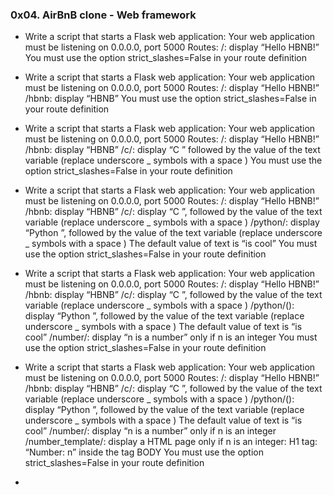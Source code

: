 ### 0x04. AirBnB clone - Web framework

- Write a script that starts a Flask web application:
  Your web application must be listening on 0.0.0.0, port 5000
  Routes:
  /: display “Hello HBNB!”
  You must use the option strict_slashes=False in your route definition

- Write a script that starts a Flask web application:
  Your web application must be listening on 0.0.0.0, port 5000
  Routes:
  /: display “Hello HBNB!”
  /hbnb: display “HBNB”
  You must use the option strict_slashes=False in your route definition

- Write a script that starts a Flask web application:
  Your web application must be listening on 0.0.0.0, port 5000
  Routes:
  /: display “Hello HBNB!”
  /hbnb: display “HBNB”
  /c/<text>: display “C ” followed by the value of the text variable
  (replace underscore _ symbols with a space )
  You must use the option strict_slashes=False in your route definition

- Write a script that starts a Flask web application:
  Your web application must be listening on 0.0.0.0, port 5000
  Routes:
  /: display “Hello HBNB!”
  /hbnb: display “HBNB”
  /c/<text>: display “C ”, followed by the value of the text variable
  (replace underscore _ symbols with a space )
  /python/<text>: display “Python ”, followed by the value of the text
  variable (replace underscore _ symbols with a space )
  The default value of text is “is cool”
  You must use the option strict_slashes=False in your route definition

- Write a script that starts a Flask web application:
  Your web application must be listening on 0.0.0.0, port 5000
  Routes:
  /: display “Hello HBNB!”
  /hbnb: display “HBNB”
  /c/<text>: display “C ”, followed by the value of the text
  variable (replace underscore _ symbols with a space )
  /python/(<text>): display “Python ”, followed by the value of the
  text variable (replace underscore _ symbols with a space )
  The default value of text is “is cool”
  /number/<n>: display “n is a number” only if n is an integer
  You must use the option strict_slashes=False in your route definition

- Write a script that starts a Flask web application:
  Your web application must be listening on 0.0.0.0, port 5000
  Routes:
  /: display “Hello HBNB!”
  /hbnb: display “HBNB”
  /c/<text>: display “C ”, followed by the value of the text
  variable (replace underscore _ symbols with a space )
  /python/(<text>): display “Python ”, followed by the value of the
  text variable (replace underscore _ symbols with a space )
  The default value of text is “is cool”
  /number/<n>: display “n is a number” only if n is an integer
  /number_template/<n>: display a HTML page only if n is an integer:
  H1 tag: “Number: n” inside the tag BODY
  You must use the option strict_slashes=False in your route definition

- 